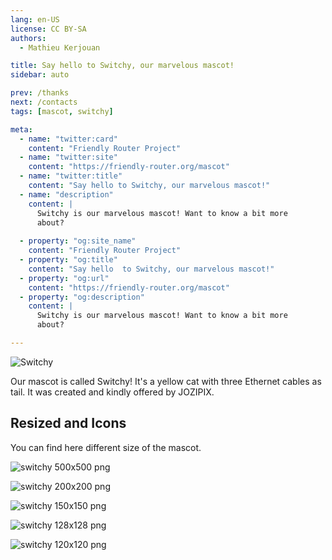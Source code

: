 ```yaml
---
lang: en-US
license: CC BY-SA
authors:
  - Mathieu Kerjouan

title: Say hello to Switchy, our marvelous mascot!
sidebar: auto

prev: /thanks
next: /contacts
tags: [mascot, switchy]

meta:
  - name: "twitter:card"
    content: "Friendly Router Project"
  - name: "twitter:site"
    content: "https://friendly-router.org/mascot"
  - name: "twitter:title"
    content: "Say hello to Switchy, our marvelous mascot!"
  - name: "description" 
    content: | 
      Switchy is our marvelous mascot! Want to know a bit more
      about? 
      
  - property: "og:site_name"
    content: "Friendly Router Project"
  - property: "og:title"
    content: "Say hello  to Switchy, our marvelous mascot!"
  - property: "og:url"
    content: "https://friendly-router.org/mascot"
  - property: "og:description"
    content: |
      Switchy is our marvelous mascot! Want to know a bit more
      about? 

---
```


![Switchy](/images/switchy.png "Switchy")

Our mascot is called Switchy! It's a yellow cat with three Ethernet
cables as tail. It was created and kindly offered by JOZIPIX.

## Resized and Icons

You can find here different size of the mascot.

![switchy 500x500 png](/images/switchy-500x500.png "switchy 500x500 png")

![switchy 200x200 png](/images/switchy-200x200.png "switchy 200x200 png")

![switchy 150x150 png](/images/switchy-150x150.png "switchy 150x150 png")

![switchy 128x128 png](/images/switchy-128x128.png "switchy 128x128 png")

![switchy 120x120 png](/images/switchy-120x120.png "switchy 120x120 png")





